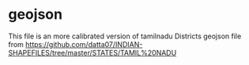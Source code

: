 # geojson
This file is an more calibrated version of tamilnadu Districts geojson file from https://github.com/datta07/INDIAN-SHAPEFILES/tree/master/STATES/TAMIL%20NADU


